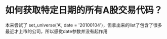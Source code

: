 # 如何获取特定日期的所有A股交易代码？

本来尝试了 set_universe('A', date = '20100104')，但拿出来的list了包含了很多最近才上市的公司，所以感觉date参数并没有起作用